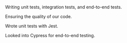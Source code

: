 Writing unit tests, integration tests, and end-to-end tests.

Ensuring the quality of our code.

Wrote unit tests with Jest.

Looked into Cypress for end-to-end testing.